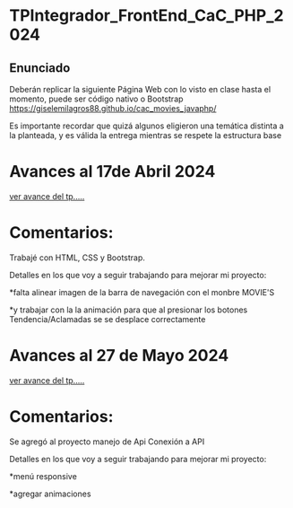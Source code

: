 # TPIntegrador_FrontEnd_CaC_PHP_2024
## Enunciado
Deberán replicar la siguiente Página Web con lo visto en clase hasta el momento, puede ser código nativo o Bootstrap https://giselemilagros88.github.io/cac_movies_javaphp/

Es importante recordar que quizá algunos eligieron una temática distinta a la planteada, y es válida la entrega mientras se respete la estructura base

# Avances al 17de Abril 2024
[ver avance del tp.....](https://lba2244.github.io/TPIntegrador_FrontEnd_CaC_PHP_2024/)

# Comentarios:
Trabajé con HTML, CSS y Bootstrap.

Detalles en los que voy a seguir trabajando para mejorar mi proyecto:

*falta alinear imagen de la barra de navegación con el monbre MOVIE'S

*y trabajar con la la animación para que al presionar los botones Tendencia/Aclamadas se se desplace correctamente
# Avances al 27 de Mayo 2024
[ver avance del tp.....](https:/)
# Comentarios:
Se agregó al proyecto manejo de Api Conexión a API

Detalles en los que voy a seguir trabajando para mejorar mi proyecto:

*menú responsive 

*agregar animaciones







